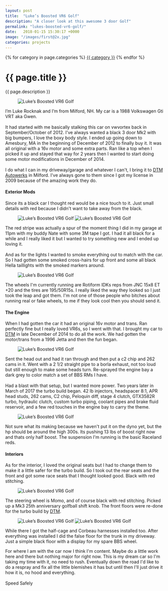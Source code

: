 ```yaml
---
layout: post
title:  "Luke’s Boosted VR6 Golf"
description: "A closer look at this awesome 3 door Golf"
permalink: "lukes-boosted-vr6-golf/"
date:   2018-01-15 15:30:17 +0000
image: "/images/first@2x.jpg"
categories: projects
---
```


{% for category in page.categories %}
  <a href="#" class="post-category">{{ category }}</a>
{% endfor %}

# {{ page.title }}

<p class="body-large">{{ page.description }}</p>

<figure>
  <img src="/images/posts/lukes-boosted-vr6-golf/1.jpg" srcset="/images/posts/lukes-boosted-vr6-golf/1.jpg 1x, /images/posts/lukes-boosted-vr6-golf/1@2x.jpg 2x" alt="Luke’s Boosted VR6 Golf">
</figure>

I’m Luke Rocknak and I’m from Milford, NH. My car is a 1988 Volkswagen Gti VRT aka Gwen.
<br/><br/>
It had started with me basically stalking this car on vwvortex back in September/October of 2012. I've always wanted a black 3 door Mk2 with big bumpers, I love the boxy body style. I ended up going down to Amesbury, MA in the beginning of December of 2012 to finally buy it. It was all original with a 16v motor and some extra parts. Ran like a top when I picked it up and stayed that way for 2 years then I wanted to start doing some motor modifications in December of 2014.
<br/><br/>
I do what I can in my driveway/garage and whatever I can't, I bring it to [DTM Autowerks](http://dtmautowerks.com) in Milford. I've always gone to them since I got my license in 2009 because of the amazing work they do.

#### Exterior Mods

Since its a black car I thought red would be a nice touch to it. Just small details with red because I didn't want to take away from the black.

<figure class="pair">
  <img src="/images/posts/lukes-boosted-vr6-golf/2.jpg" srcset="/images/posts/lukes-boosted-vr6-golf/2.jpg 1x, /images/posts/lukes-boosted-vr6-golf/2@2x.jpg 2x" alt="Luke’s Boosted VR6 Golf">

  <img src="/images/posts/lukes-boosted-vr6-golf/3.jpg" srcset="/images/posts/lukes-boosted-vr6-golf/3.jpg 1x, /images/posts/lukes-boosted-vr6-golf/3@2x.jpg 2x" alt="Luke’s Boosted VR6 Golf">
</figure>

The red stripe was actually a spur of the moment thing I did in my garage at 11pm with my buddy Nate with some 3M tape I got. I had it all black for a while and I really liked it but I wanted to try something new and I ended up loving it.
<br/><br/>
And as for the lights I wanted to smoke everything out to match with the car. So I had gotten some smoked cross-hairs for up front and some all black Hella taillights with the smoked markers around.

<figure>
  <img src="/images/posts/lukes-boosted-vr6-golf/4.jpg" srcset="/images/posts/lukes-boosted-vr6-golf/4.jpg 1x, /images/posts/lukes-boosted-vr6-golf/4@2x.jpg 2x" alt="Luke’s Boosted VR6 Golf">
</figure>
The wheels I'm currently running are Rotiform IDKs reps from JNC 15x8 ET +20 and the tires are 195/50R15s. I really liked the way they looked so I just took the leap and got them. I'm not one of those people who bitches about running real or fake wheels, to me if they look cool then you should send it.

#### The Engine
When I had gotten the car it had an original 16v motor and trans. Ran perfectly fine but I really loved VR6s, so I went with that. I brought my car to [DTM](http://dtmautowerks.com) in late December of 2014 to do all the work. We had gotten the motor/trans from a 1996 Jetta and then the fun began.

<figure>
  <img src="/images/posts/lukes-boosted-vr6-golf/5.jpg" srcset="/images/posts/lukes-boosted-vr6-golf/5.jpg 1x, /images/posts/lukes-boosted-vr6-golf/5@2x.jpg 2x" alt="Luke’s Boosted VR6 Golf">
</figure>

Sent the head out and had it ran through and then put a c2 chip and 262 cams in it. Went with a 2 1/2 straight pipe to a borla exhaust, not too loud but still enough to make some heads turn. Re-sprayed the engine bay a dark grey to color match a set of BBS RMs I have.
<br/><br/>
Had a blast with that setup, but I wanted more power. Two years later in March of 2017 the turbo build began. 42 lb injectors, headspacer 8:1, APR head studs, 262 cams, C2 chip, Peloquin diff, stage 4 clutch, GTX3582R turbo, hydraulic clutch, custom turbo piping, coolant pipes and brake fluid reservoir, and a few red touches in the engine bay to carry the theme.

<figure>
  <img src="/images/posts/lukes-boosted-vr6-golf/6.jpg" srcset="/images/posts/lukes-boosted-vr6-golf/6.jpg 1x, /images/posts/lukes-boosted-vr6-golf/6@2x.jpg 2x" alt="Luke’s Boosted VR6 Golf">
</figure>

Not sure what its making because we haven't put it on the dyno yet, but the hp should be around the high 300s. Its pushing 13 lbs of boost right now and thats only half boost. The suspension I'm running is the basic Raceland reds.

#### Interiors
As for the interior, I loved the original seats but I had to change them to make it a little safer for the turbo build. So I took out the rear seats and the front and got some race seats that I thought looked good. Black with red stitching.

<figure>
  <img src="/images/posts/lukes-boosted-vr6-golf/7.jpg" srcset="/images/posts/lukes-boosted-vr6-golf/7.jpg 1x, /images/posts/lukes-boosted-vr6-golf/7@2x.jpg 2x" alt="Luke’s Boosted VR6 Golf">
</figure>

The steering wheel is Momo, and of course black with red stitching. Picked up a Mk3 25th anniversary golfball shift knob. The front floors were re-done for the turbo build by [DTM](http://dtmautowerks.com).

<figure class="pair">
  <img src="/images/posts/lukes-boosted-vr6-golf/8.jpg" srcset="/images/posts/lukes-boosted-vr6-golf/8.jpg 1x, /images/posts/lukes-boosted-vr6-golf/8@2x.jpg 2x" alt="Luke’s Boosted VR6 Golf">

  <img src="/images/posts/lukes-boosted-vr6-golf/9.jpg" srcset="/images/posts/lukes-boosted-vr6-golf/9.jpg 1x, /images/posts/lukes-boosted-vr6-golf/9@2x.jpg 2x" alt="Luke’s Boosted VR6 Golf">
</figure>

While there I got the half-cage and Corbeau harnesses installed too. After everything was installed I did the false floor for the trunk in my driveway. Just a simple black floor with a display for my spare BBS wheel.

<div class="spacer-120"></div>

For where I am with the car now I think I'm content. Maybe do a little work here and there but nothing major for right now. This is my dream car so I'm taking my time with it, no need to rush. Eventually down the road I'd like to do a respray and fix all the little blemishes it has but until then I'll just drive it how it is, no hood and everything.
<br/><br/>
Speed Safely
